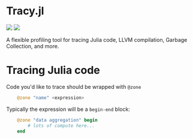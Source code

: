 # Tracy.jl


[![](https://img.shields.io/badge/docs-stable-blue.svg)](https://topolarity.github.io/Tracy.jl/stable)
[![](https://img.shields.io/badge/docs-dev-blue.svg)](https://topolarity.github.io/Tracy.jl/dev)

A flexible profiling tool for tracing Julia code, LLVM compilation, Garbage Collection, and more.

# Tracing Julia code

Code you'd like to trace should be wrapped with `@zone`

```julia
    @zone "name" <expression>
```

Typically the expression will be a `begin-end` block:

```julia
    @zone "data aggregation" begin
        # lots of compute here...
    end
```

